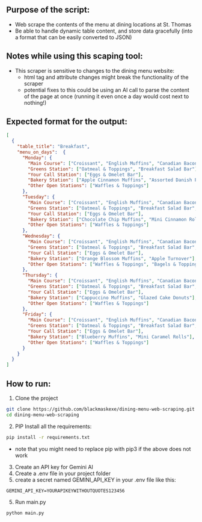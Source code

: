 ## Purpose of the script:
- Web scrape the contents of the menu at dining locations at St. Thomas
- Be able to handle dynamic table content, and store data gracefully (into a format that can be easily converted to JSON)

## Notes while using this scaping tool:
- This scraper is sensitive to changes to the dining menu website:
    - html tag and attribute changes might break the functionality of the scraper
    - potential fixes to this could be using an AI call to parse the content of the page at once (running it even once a day would cost next to nothing!)

## Expected format for the output:
```json
[
  {
    "table_title": "Breakfast",
    "menu_on_days":  {
      "Monday": {
        "Main Course": ["Croissant", "English Muffins", "Canadian Bacon", "Sausage or Turkey Patty", "American Cheese", "Eggs", "Triangle Potato"],
        "Greens Station": ["Oatmeal & Toppings", "Breakfast Salad Bar"],
        "Your Call Station": ["Eggs & Omelet Bar"],
        "Bakery Station": ["Apple Cinnamon Muffins", "Assorted Danish Pastries"],
        "Other Open Stations": ["Waffles & Toppings"]
      },
      "Tuesday": {
        "Main Course": ["Croissant", "English Muffins", "Canadian Bacon", "Sausage or Turkey Patty", "American Cheese", "Eggs", "Triangle Potato"],
        "Greens Station": ["Oatmeal & Toppings", "Breakfast Salad Bar", "Cantaloupe"],
        "Your Call Station": ["Eggs & Omelet Bar"],
        "Bakery Station": ["Chocolate Chip Muffins", "Mini Cinnamon Rolls"],
        "Other Open Stations": ["Waffles & Toppings"]
      },
      "Wednesday": {
        "Main Course": ["Croissant", "English Muffins", "Canadian Bacon", "Sausage or Turkey Patty", "American Cheese", "Eggs", "Triangle Potato"],
        "Greens Station": ["Oatmeal & Toppings", "Breakfast Salad Bar", "Lunch Bunch Grapes"],
        "Your Call Station": ["Eggs & Omelet Bar"],
        "Bakery Station": ["Orange Blossom Muffins", "Apple Turnover"],
        "Other Open Stations": ["Waffles & Toppings", "Bagels & Toppings"]
      },
      "Thursday": {
        "Main Course": ["Croissant", "English Muffins", "Canadian Bacon", "Sausage or Turkey Patty", "American Cheese", "Eggs", "Triangle Potato"],
        "Greens Station": ["Oatmeal & Toppings", "Breakfast Salad Bar", "Kiwi"],
        "Your Call Station": ["Eggs & Omelet Bar"],
        "Bakery Station": ["Cappuccino Muffins", "Glazed Cake Donuts"],
        "Other Open Stations": ["Waffles & Toppings"]
      },
      "Friday": {
        "Main Course": ["Croissant", "English Muffins", "Canadian Bacon", "Sausage or Turkey Patty", "American Cheese", "Eggs", "Triangle Potato"],
        "Greens Station": ["Oatmeal & Toppings", "Breakfast Salad Bar", "Pineapple"],
        "Your Call Station": ["Eggs & Omelet Bar"],
        "Bakery Station": ["Blueberry Muffins", "Mini Caramel Rolls"],
        "Other Open Stations": ["Waffles & Toppings"]
      }
    }
  }
]
```

## How to run:
1. Clone the project
```bash
git clone https://github.com/blackmaskexe/dining-menu-web-scraping.git
cd dining-menu-web-scraping
```
2. PIP Install all the requirements:
```bash
pip install -r requirements.txt
```
- note that you might need to replace pip with pip3 if the above does not work

3. Create an API key for Gemini AI
3. Create a .env file in your project folder
4. create a secret named GEMINI_API_KEY in your .env file like this:
```.env
GEMINI_API_KEY=YOURAPIKEYWITHOUTQUOTES123456
```
5. Run main.py
```python
python main.py
```